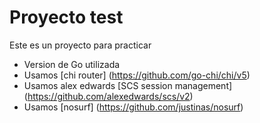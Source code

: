 # Proyecto test

Este es un proyecto para practicar

- Version de Go utilizada
- Usamos [chi router] (https://github.com/go-chi/chi/v5)
- Usamos alex edwards [SCS session management] (https://github.com/alexedwards/scs/v2)
- Usamos [nosurf] (https://github.com/justinas/nosurf)

